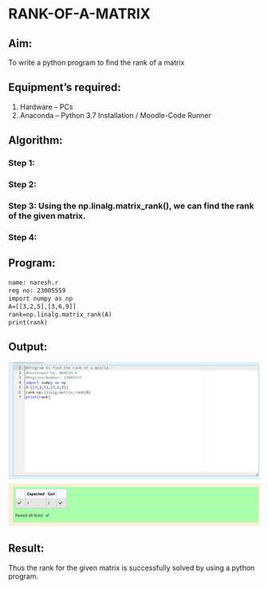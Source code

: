 # RANK-OF-A-MATRIX
## Aim:
To write a python program to find the rank of a matrix
## Equipment’s required:
1. 	Hardware – PCs
2. 	Anaconda – Python 3.7 Installation / Moodle-Code Runner
## Algorithm:
### Step 1: 
### Step 2: 
### Step 3: Using the np.linalg.matrix_rank(), we can find the rank of the given matrix.
### Step 4: 
## Program:
```
name: naresh.r
reg no: 23005559
import numpy as np
A=[[3,2,5],[3,6,9]]
rank=np.linalg.matrix_rank(A)
print(rank)
```
## Output:

![Alt text](<Screenshot 2023-12-24 060218.png>)

## Result:
Thus the rank for the given matrix is successfully solved by  using a python program.

